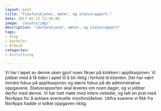 ```yaml
---
layout: post
title: "Tidsfunskjoner, møter, og statusrapport."
date: 2017-05-12 13:50:00
image: '/assets/img/'
description: 'idsfunskjoner, møter, og statusrapport'
tags: 
- blog
- bachelor
- Arbeid
categories:
- Avsluttning

---
```


Vi har i løpet av denne uken gjort noen fikser på klokken i applikasjonen. Vi jobber med å få tiden i apiet til å bli riktig i forhold til klienten.
Det har vært mindre fokus på applikasjonen og større fokus på de administrative oppgavene. 
Statusrapporten skal leveres om noen dager, og vi jobber derfor med denne. Vi har hatt møte med intern veileder, og tatt en prat med NorApps 
for å avklare eventuelle missforståelser. Utifra svarene vi fikk fra NorApps hadde vi tolket oppgaven riktig. 
